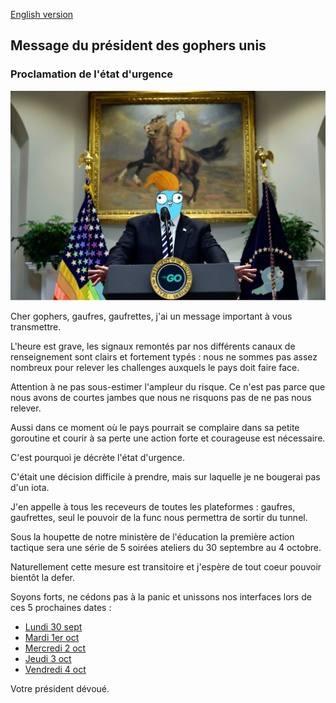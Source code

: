 [English version](README_en.md)

## Message du président des gophers unis

### Proclamation de l'état d'urgence

![état d'urgence](https://raw.githubusercontent.com/GolangParis/dont-panic/master/images/potug_state_of_emergency.jpg)

Cher gophers, gaufres, gaufrettes, j'ai un message important à vous transmettre.

L'heure est grave, les signaux remontés par nos différents canaux de renseignement sont clairs et fortement typés : nous ne sommes pas assez nombreux pour relever les challenges auxquels le pays doit faire face.

Attention à ne pas sous-estimer l'ampleur du risque. Ce n'est pas parce que nous avons de courtes jambes que nous ne risquons pas de ne pas nous relever.

Aussi dans ce moment où le pays pourrait se complaire dans sa petite goroutine et courir à sa perte une action forte et courageuse est nécessaire.

C'est pourquoi je décrète l'état d'urgence.

C'était une décision difficile à prendre, mais sur laquelle je ne bougerai pas d'un iota. 

J'en appelle à tous les receveurs de toutes les plateformes : gaufres, gaufrettes, seul le pouvoir de la func nous permettra de sortir du tunnel.

Sous la houpette de notre ministère de l'éducation la première action tactique sera une série de 5 soirées ateliers du 30 septembre au 4 octobre.

Naturellement cette mesure est transitoire et j'espère de tout coeur pouvoir bientôt la defer.

Soyons forts, ne cédons pas à la panic et unissons nos interfaces lors de ces 5 prochaines dates :

* [Lundi 30 sept](https://www.meetup.com/fr-FR/Golang-Paris/events/265238852)
* [Mardi 1er oct](https://www.meetup.com/fr-FR/Golang-Paris/events/265238894)
* [Mercredi 2 oct](https://www.meetup.com/fr-FR/Golang-Paris/events/265238906)
* [Jeudi 3 oct](https://www.meetup.com/fr-FR/Golang-Paris/events/265238923)
* [Vendredi 4 oct](https://www.meetup.com/fr-FR/Golang-Paris/events/265238936)

Votre président dévoué.
